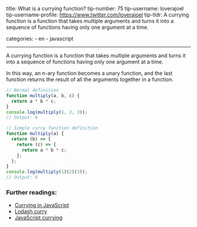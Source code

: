title: What is a currying function?
tip-number: 75
tip-username: loverajoel
tip-username-profile: https://www.twitter.com/loverajoel
tip-tldr: A currying function is a function that takes multiple arguments and turns it into a sequence of functions having only one argument at a time.

categories: - en - javascript

---

A currying function is a function that takes multiple arguments and turns it into a sequence of functions having only one argument at a time.

In this way, an n-ary function becomes a unary function, and the last function returns the result of all the arguments together in a function.

```javascript
// Normal definition
function multiply(a, b, c) {
  return a * b * c;
}
console.log(multiply(1, 2, 3));
// Output: 6

// Simple curry function definition
function multiply(a) {
  return (b) => {
    return (c) => {
      return a * b * c;
    };
  };
}
console.log(multiply(1)(2)(3));
// Output: 6
```

### Further readings:

- [Currying in JavaScript](https://dev.to/suprabhasupi/currying-in-javascript-1k3l)
- [Lodash curry](https://lodash.com/docs/#curry)
- [JavaScript currying](http://zetcode.com/javascript/currying/)
